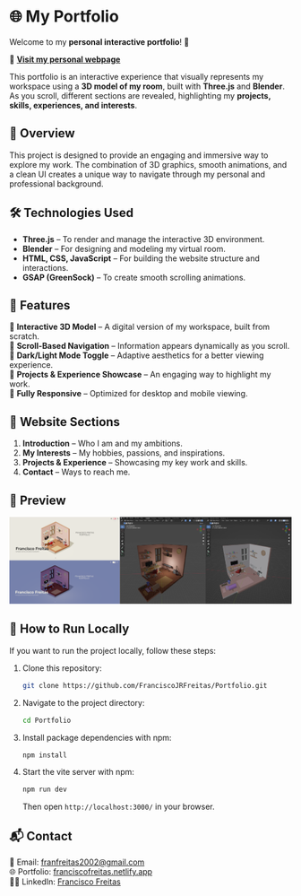 # 🌐 My Portfolio  

Welcome to my **personal interactive portfolio**! 🚀  

🔗 **[Visit my personal webpage](https://franciscofreitas.netlify.app)**  

This portfolio is an interactive experience that visually represents my workspace using a **3D model of my room**, built with **Three.js** and **Blender**. As you scroll, different sections are revealed, highlighting my **projects, skills, experiences, and interests**.  

## 🎨 Overview  
This project is designed to provide an engaging and immersive way to explore my work. The combination of 3D graphics, smooth animations, and a clean UI creates a unique way to navigate through my personal and professional background.  

## 🛠️ Technologies Used  
- **Three.js** – To render and manage the interactive 3D environment.  
- **Blender** – For designing and modeling my virtual room.  
- **HTML, CSS, JavaScript** – For building the website structure and interactions.  
- **GSAP (GreenSock)** – To create smooth scrolling animations.  

## 🌟 Features  
🔹 **Interactive 3D Model** – A digital version of my workspace, built from scratch.  
🔹 **Scroll-Based Navigation** – Information appears dynamically as you scroll.  
🔹 **Dark/Light Mode Toggle** – Adaptive aesthetics for a better viewing experience.  
🔹 **Projects & Experience Showcase** – An engaging way to highlight my work.  
🔹 **Fully Responsive** – Optimized for desktop and mobile viewing.  

## 📜 Website Sections  
1. **Introduction** – Who I am and my ambitions.
2. **My Interests** – My hobbies, passions, and inspirations.  
3. **Projects & Experience** – Showcasing my key work and skills.  
4. **Contact** – Ways to reach me.  

## 📸 Preview  
![Portfolio Preview](./dist/social/Cover.png)  

## 🚀 How to Run Locally  
If you want to run the project locally, follow these steps:  

1. Clone this repository:  
   ```sh
   git clone https://github.com/FranciscoJRFreitas/Portfolio.git
   ```
2. Navigate to the project directory:  
   ```sh
   cd Portfolio
   ```
3. Install package dependencies with npm:
   ```sh
   npm install
   ```
4. Start the vite server with npm:
   ```sh
   npm run dev
   ```
   Then open `http://localhost:3000/` in your browser.  

## 📬 Contact  
📧 Email: franfreitas2002@gmail.com  
🌐 Portfolio: [franciscofreitas.netlify.app](https://franciscofreitas.netlify.app)  
👨‍💻 LinkedIn: [Francisco Freitas](https://linkedin.com/in/franciscofreitas)  
